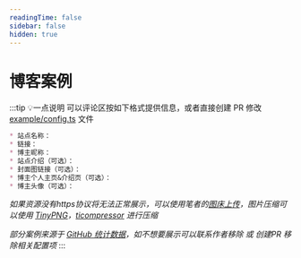 ```yaml
---
readingTime: false
sidebar: false
hidden: true
---
```

<script setup>
import BlogExample from './BlogExample.vue'
</script>

# 博客案例

:::tip 💡一点说明
可以评论区按如下格式提供信息，或者直接创建 PR 修改 [example/config.ts](https://github.com/ATQQ/sugar-blog/blob/master/packages/theme/docs/example/config.ts) 文件

```md
* 站点名称：
* 链接：
* 博主昵称：
* 站点介绍（可选）：
* 封面图链接（可选）：
* 博主个人主页&介绍页（可选）：
* 博主头像（可选）：
```
*如果资源没有https协议将无法正常展示，可以使用笔者的[图床上传](https://imgbed.sugarat.top/)，图片压缩可以使用 [TinyPNG](https://tinypng.com/)，[ticompressor](https://www.ticompressor.com/online/) 进行压缩*

*部分案例来源于 [GitHub 统计数据](https://github.com/ATQQ/sugar-blog/network/dependents?package_id=UGFja2FnZS0zNTM2NjgwMzI1)，如不想要展示可以联系作者移除 或 创建PR 移除相关配置项*
:::

<BlogExample />